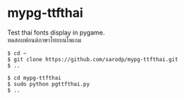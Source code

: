 # mypg-ttfthai
Test thai fonts display in pygame.  
ทดสอบฟอนต์ภาษาไทยบนไพเกม   
   
``` shell  
$ cd ~  
$ git clone https://github.com/sarodp/mypg-ttfthai.git  
$ ..  
  
$ cd mypg-ttfthai  
$ sudo python pgttfthai.py  
$ ..  
   
```   

